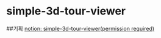 # simple-3d-tour-viewer

##기획
[notion: simple-3d-tour-viewer(permission required)](https://www.notion.so/ginnyang/756cab37cab444b18d4b8866aaa1140c)